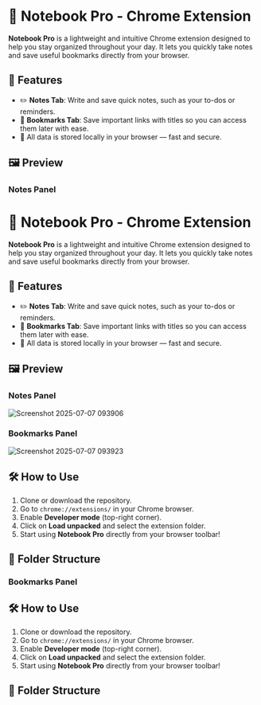 # 📝 Notebook Pro - Chrome Extension

**Notebook Pro** is a lightweight and intuitive Chrome extension designed to help you stay organized throughout your day. It lets you quickly take notes and save useful bookmarks directly from your browser.

## 🚀 Features

- ✏️ **Notes Tab**: Write and save quick notes, such as your to-dos or reminders.
- 📌 **Bookmarks Tab**: Save important links with titles so you can access them later with ease.
- 💾 All data is stored locally in your browser — fast and secure.

## 🖼️ Preview

### Notes Panel
# 📝 Notebook Pro - Chrome Extension

**Notebook Pro** is a lightweight and intuitive Chrome extension designed to help you stay organized throughout your day. It lets you quickly take notes and save useful bookmarks directly from your browser.

## 🚀 Features

- ✏️ **Notes Tab**: Write and save quick notes, such as your to-dos or reminders.
- 📌 **Bookmarks Tab**: Save important links with titles so you can access them later with ease.
- 💾 All data is stored locally in your browser — fast and secure.

## 🖼️ Preview

### Notes Panel
![Screenshot 2025-07-07 093906](https://github.com/user-attachments/assets/4bb4c968-f537-472d-8b6f-7fe7aaa6e5d4)


### Bookmarks Panel
![Screenshot 2025-07-07 093923](https://github.com/user-attachments/assets/ad3b1d7b-2989-4205-8eac-997ad2e2b5a0)


## 🛠️ How to Use

1. Clone or download the repository.
2. Go to `chrome://extensions/` in your Chrome browser.
3. Enable **Developer mode** (top-right corner).
4. Click on **Load unpacked** and select the extension folder.
5. Start using **Notebook Pro** directly from your browser toolbar!

## 📁 Folder Structure



### Bookmarks Panel


## 🛠️ How to Use

1. Clone or download the repository.
2. Go to `chrome://extensions/` in your Chrome browser.
3. Enable **Developer mode** (top-right corner).
4. Click on **Load unpacked** and select the extension folder.
5. Start using **Notebook Pro** directly from your browser toolbar!

## 📁 Folder Structure

